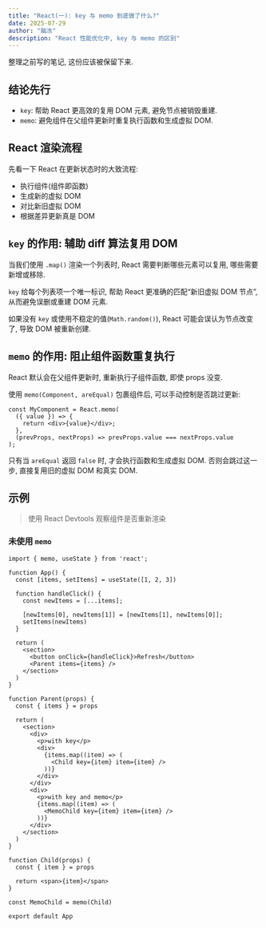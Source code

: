 ```yaml
---
title: "React(一): key 与 memo 到底做了什么?"
date: 2025-07-29
author: "脑冻"
description: "React 性能优化中, key 与 memo 的区别"
---
```


整理之前写的笔记, 这份应该被保留下来.

## 结论先行

- `key`: 帮助 React 更高效的复用 DOM 元素, 避免节点被销毁重建.
- `memo`: 避免组件在父组件更新时重复执行函数和生成虚拟 DOM.

## React 渲染流程

先看一下 React 在更新状态时的大致流程:

- 执行组件(组件即函数)
- 生成新的虚拟 DOM
- 对比新旧虚拟 DOM
- 根据差异更新真是 DOM

## `key` 的作用: 辅助 diff 算法复用 DOM

当我们使用 `.map()` 渲染一个列表时, React 需要判断哪些元素可以复用, 哪些需要新增或移除.

`key` 给每个列表项一个唯一标识, 帮助 React 更准确的匹配“新旧虚拟 DOM 节点”, 从而避免误删或重建 DOM 元素.

如果没有 `key` 或使用不稳定的值(`Math.random()`), React 可能会误认为节点改变了, 导致 DOM 被重新创建.

## `memo` 的作用: 阻止组件函数重复执行

React 默认会在父组件更新时, 重新执行子组件函数, 即使 props 没变.

使用 `memo(Component, areEqual)` 包裹组件后, 可以手动控制是否跳过更新:

```tsx
const MyComponent = React.memo(
  ({ value }) => {
    return <div>{value}</div>;
  },
  (prevProps, nextProps) => prevProps.value === nextProps.value
);
```

只有当 `areEqual` 返回 `false` 时, 才会执行函数和生成虚拟 DOM. 否则会跳过这一步, 直接复用旧的虚拟 DOM 和真实 DOM.

## 示例

> 使用 React Devtools 观察组件是否重新渲染

### 未使用 `memo`

```tsx
import { memo, useState } from 'react';

function App() {
  const [items, setItems] = useState([1, 2, 3])

  function handleClick() {
    const newItems = [...items];

    [newItems[0], newItems[1]] = [newItems[1], newItems[0]];
    setItems(newItems)
  }

  return (
    <section>
      <button onClick={handleClick}>Refresh</button>
      <Parent items={items} />
    </section>
  )
}

function Parent(props) {
  const { items } = props

  return (
    <section>
      <div>
        <p>with key</p>
        <div>
          {items.map((item) => (
            <Child key={item} item={item} />
          ))}
        </div>
      </div>
      <div>
        <p>with key and memo</p>
        {items.map((item) => (
          <MemoChild key={item} item={item} />
        ))}
      </div>
    </section>
  )
}

function Child(props) {
  const { item } = props

  return <span>{item}</span>
}

const MemoChild = memo(Child)

export default App

```